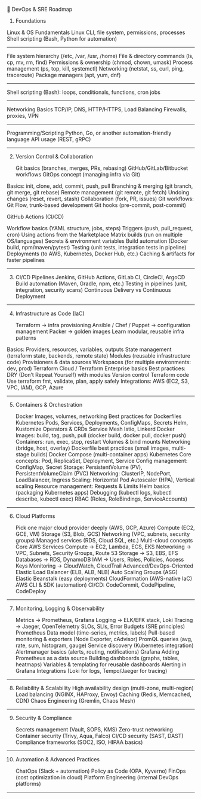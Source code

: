 🚀 DevOps & SRE Roadmap
1. Foundations

Linux & OS Fundamentals
    Linux CLI, file system, permissions, processes
    Shell scripting (Bash, Python for automation)
_____________________________________________________________

File system hierarchy (/etc, /var, /usr, /home) 
File & directory commands (ls, cp, mv, rm, find) 
Permissions & ownership (chmod, chown, umask) 
Process management (ps, top, kill, systemctl) 
Networking (netstat, ss, curl, ping, traceroute) 
Package managers (apt, yum, dnf)
_____________________________________________________________

Shell scripting (Bash): loops, conditionals, functions, cron jobs
_____________________________________________________________
Networking Basics
    TCP/IP, DNS, HTTP/HTTPS, Load Balancing
    Firewalls, proxies, VPN
_____________________________________________________________
Programming/Scripting
    Python, Go, or another automation-friendly language
    API usage (REST, gRPC)
_____________________________________________________________
2. Version Control & Collaboration

    Git basics (branches, merges, PRs, rebasing)
    GitHub/GitLab/Bitbucket workflows
    GitOps concept (managing infra via Git)

Basics: init, clone, add, commit, push, pull
Branching & merging (git branch, git merge, git rebase)
Remote management (git remote, git fetch)
Undoing changes (reset, revert, stash)
Collaboration (fork, PR, issues)
Git workflows: Git Flow, trunk-based development
Git hooks (pre-commit, post-commit)

GitHub Actions (CI/CD)

Workflow basics (YAML structure, jobs, steps)
Triggers (push, pull_request, cron)
Using actions from the Marketplace
Matrix builds (run on multiple OS/languages)
Secrets & environment variables
Build automation (Docker build, npm/maven/pytest)
Testing (unit tests, integration tests in pipeline)
Deployments (to AWS, Kubernetes, Docker Hub, etc.)
Caching & artifacts for faster pipelines
_____________________________________________________________


3. CI/CD Pipelines 
    Jenkins, GitHub Actions, GitLab CI, CircleCI, ArgoCD
    Build automation (Maven, Gradle, npm, etc.)
    Testing in pipelines (unit, integration, security scans)
    Continuous Delivery vs Continuous Deployment
_____________________________________________________________
4. Infrastructure as Code (IaC)

    Terraform → infra provisioning
    Ansible / Chef / Puppet → configuration management
    Packer → golden images
    Learn modular, reusable infra patterns

Basics: Providers, resources, variables, outputs
State management (terraform state, backends, remote state)
Modules (reusable infrastructure code)
Provisioners & data sources
Workspaces (for multiple environments: dev, prod)
Terraform Cloud / Terraform Enterprise basics
Best practices:
DRY (Don’t Repeat Yourself) with modules
Version control Terraform code
Use terraform fmt, validate, plan, apply safely
Integrations: AWS (EC2, S3, VPC, IAM), GCP, Azure
_____________________________________________________________

5. Containers & Orchestration

    Docker
    Images, volumes, networking
    Best practices for Dockerfiles
    Kubernetes
    Pods, Services, Deployments, ConfigMaps, Secrets
    Helm, Kustomize
    Operators & CRDs
    Service Mesh
    Istio, Linkerd
Docker
    Images: build, tag, push, pull (docker build, docker pull, docker push)
    Containers: run, exec, stop, restart
    Volumes & bind mounts
    Networking (bridge, host, overlay)
    Dockerfile best practices (small images, multi-stage builds)
    Docker Compose (multi-container apps)
Kubernetes
    Core concepts: Pod, ReplicaSet, Deployment, Service
    Config management: ConfigMap, Secret
    Storage: PersistentVolume (PV), PersistentVolumeClaim (PVC)
    Networking: ClusterIP, NodePort, LoadBalancer, Ingress
    Scaling: Horizontal Pod Autoscaler (HPA), Vertical scaling
    Resource management: Requests & Limits
    Helm basics (packaging Kubernetes apps)
    Debugging (kubectl logs, kubectl describe, kubectl exec)
    RBAC (Roles, RoleBindings, ServiceAccounts)
_____________________________________________________________
6. Cloud Platforms

    Pick one major cloud provider deeply (AWS, GCP, Azure)
    Compute (EC2, GCE, VM)
    Storage (S3, Blob, GCS)
    Networking (VPC, subnets, security groups)
    Managed services (RDS, Cloud SQL, etc.)
    Multi-cloud concepts
Core AWS Services
    Compute → EC2, Lambda, ECS, EKS
    Networking → VPC, Subnets, Security Groups, Route 53
    Storage → S3, EBS, EFS
    Databases → RDS, DynamoDB
    IAM → Users, Roles, Policies, Access Keys
    Monitoring → CloudWatch, CloudTrail
Advanced/DevOps-Oriented
    Elastic Load Balancer (ELB, ALB, NLB)
    Auto Scaling Groups (ASG)
    Elastic Beanstalk (easy deployments)
    CloudFormation (AWS-native IaC)
    AWS CLI & SDK (automation)
    CI/CD: CodeCommit, CodePipeline, CodeDeploy
_____________________________________________________________
7. Monitoring, Logging & Observability

    Metrics → Prometheus, Grafana
    Logging → ELK/EFK stack, Loki
    Tracing → Jaeger, OpenTelemetry
    SLOs, SLIs, Error Budgets (SRE principles)
Prometheus
    Data model (time-series, metrics, labels)
    Pull-based monitoring & exporters (Node Exporter, cAdvisor)
    PromQL queries (avg, rate, sum, histogram, gauge)
    Service discovery (Kubernetes integration)
    Alertmanager basics (alerts, routing, notifications)
Grafana
    Adding Prometheus as a data source
    Building dashboards (graphs, tables, heatmaps)
    Variables & templating for reusable dashboards
    Alerting in Grafana
    Integrations (Loki for logs, Tempo/Jaeger for tracing)
_____________________________________________________________
8. Reliability & Scalability
    High availability design (multi-zone, multi-region)
    Load balancing (NGINX, HAProxy, Envoy)
    Caching (Redis, Memcached, CDN)
    Chaos Engineering (Gremlin, Chaos Mesh)
_____________________________________________________________
9. Security & Compliance

    Secrets management (Vault, SOPS, KMS)
    Zero-trust networking
    Container security (Trivy, Aqua, Falco)
    CI/CD security (SAST, DAST)
    Compliance frameworks (SOC2, ISO, HIPAA basics)
_____________________________________________________________
10. Automation & Advanced Practices

    ChatOps (Slack + automation)
    Policy as Code (OPA, Kyverno)
    FinOps (cost optimization in cloud)
    Platform Engineering (internal DevOps platforms)
_____________________________________________________________
 

